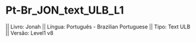 # Pt-Br_JON_text_ULB_L1

|| Livro: Jonah
|| Língua: Português - Brazilian Portuguese
|| Tipo: Text ULB
|| Versão: Level1 v8